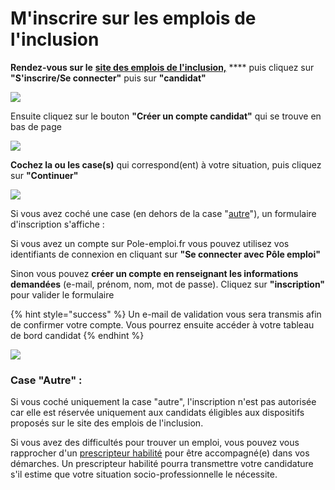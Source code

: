 # M'inscrire sur les emplois de l'inclusion

**Rendez-vous sur le** [**site des emplois de l'inclusion,**](https://emplois.inclusion.beta.gouv.fr) **** puis cliquez sur **"S'inscrire/Se connecter"** puis sur **"candidat"**

![](<../.gitbook/assets/image (109).png>)

Ensuite cliquez sur le bouton **"Créer un compte candidat"** qui se trouve en bas de page&#x20;

![](<../.gitbook/assets/image (107).png>)

**Cochez la ou les case(s)** qui correspond(ent) à votre situation, puis cliquez sur **"Continuer"**

![](<../.gitbook/assets/image (108).png>)

Si vous avez coché une case (en dehors de la case "[autre](inscription-candidat.md#case-autre)"), un formulaire d'inscription s'affiche :

Si vous avez un compte sur Pole-emploi.fr vous pouvez utilisez vos identifiants de connexion en cliquant sur **"Se connecter avec Pôle emploi"**

Sinon vous pouvez **créer un compte en renseignant les informations demandées** (e-mail, prénom, nom, mot de passe). Cliquez sur **"inscription"** pour valider le formulaire

{% hint style="success" %}
Un e-mail de validation vous sera transmis afin de confirmer votre compte. Vous pourrez ensuite accéder à votre tableau de bord candidat
{% endhint %}

![](<../.gitbook/assets/image (106).png>)

### Case "Autre" :&#x20;

Si vous coché uniquement la case "autre", l'inscription n'est pas autorisée car elle est réservée uniquement aux candidats éligibles aux dispositifs proposés sur le site des emplois de l'inclusion.

Si vous avez des difficultés pour trouver un emploi, vous pouvez vous rapprocher d'un [prescripteur habilité](https://demo.emplois.inclusion.beta.gouv.fr/search/prescribers) pour être accompagné(e) dans vos démarches. Un prescripteur habilité pourra transmettre votre candidature s'il estime que votre situation socio-professionnelle le nécessite.

